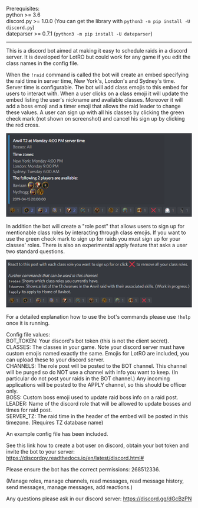 Prerequisites:\
python >= 3.6\
discord.py >= 1.0.0 (You can get the library with `python3 -m pip install -U discord.py`)\
dateparser >= 0.7.1 (`python3 -m pip install -U dateparser`)


------------------------------------

This is a discord bot aimed at making it easy to schedule raids in a discord server. It is developed for LotRO but could work for any game if you edit the class names in the config file.

When the `!raid` command is called the bot will create an embed specifying the raid time in server time, New York's, London's and Sydney's time. Server time is configurable. The bot will add class emojis to this embed for users to interact with. When a user clicks on a class emoji it will update the embed listing the user's nickname and available classes. Moreover it will add a boss emoji and a timer emoji that allows the raid leader to change these values. A user can sign up with all his classes by clicking the green check mark (not shown on screenshot) and cancel his sign up by clicking the red cross.

![Screenshot](./screenshots/raid.png)

In addition the bot will create a "role post" that allows users to sign up for mentionable class roles by interacting through class emojis. If you want to use the green check mark to sign up for raids you must sign up for your classes' roles. There is also an experimental apply feature that asks a user two standard questions.

![Screenshot](./screenshots/role.png)

For a detailed explanation how to use the bot's commands please use `!help` once it is running.

Config file values:\
BOT_TOKEN: Your discord's bot token (this is not the client secret).\
CLASSES: The classes in your game. Note your discord server must have custom emojis named exactly the same. Emojis for LotRO are included, you can upload these to your discord server.\
CHANNELS: The role post will be posted to the BOT channel. This channel will be purged so do NOT use a channel with info you want to keep. (In particular do not post your raids in the BOT channel.) Any incoming applications will be posted to the APPLY channel, so this should be officer only.\
BOSS: Custom boss emoji used to update raid boss info on a raid post.\
LEADER: Name of the discord role that will be allowed to update bosses and times for raid post.\
SERVER_TZ: The raid time in the header of the embed will be posted in this timezone. (Requires TZ database name)

An example config file has been included.

See this link how to create a bot user on discord, obtain your bot token and invite the bot to your server:
https://discordpy.readthedocs.io/en/latest/discord.html#

Please ensure the bot has the correct permissions: 268512336.

(Manage roles, manage channels, read messages, read message history, send messages, manage messages, add reactions.)

Any questions please ask in our discord server:
https://discord.gg/dGcBzPN
